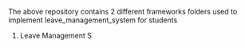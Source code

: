 The above repository contains 2 different frameworks folders used to implement leave_management_system for students

1. Leave Management S
